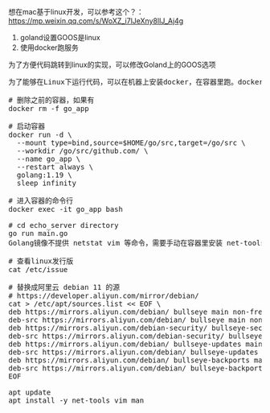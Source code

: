 想在mac基于linux开发，可以参考这个？：https://mp.weixin.qq.com/s/WoXZ_i7lJeXny8lIJ_Aj4g

1. goland设置GOOS是linux
2. 使用docker跑服务

为了方便代码跳转到linux的实现，可以修改Goland上的GOOS选项

<pre>
为了能够在Linux下运行代码，可以在机器上安装docker，在容器里跑。docker官方提供了 golang:1.19 镜像，GOPATH 是 /go，我们直接用这个，并把本机的目录映射进去:

# 删除之前的容器，如果有
docker rm -f go_app

# 启动容器
docker run -d \
  --mount type=bind,source=$HOME/go/src,target=/go/src \
  --workdir /go/src/github.com/ \
  --name go_app \
  --restart always \
  golang:1.19 \
  sleep infinity

# 进入容器的命令行
docker exec -it go_app bash

# cd echo_server directory
go run main.go
Golang镜像不提供 netstat vim 等命令，需要手动在容器里安装 net-tools 和 vim:

# 查看linux发行版
cat /etc/issue

# 替换成阿里云 debian 11 的源
# https://developer.aliyun.com/mirror/debian/
cat > /etc/apt/sources.list << EOF \
deb https://mirrors.aliyun.com/debian/ bullseye main non-free contrib \
deb-src https://mirrors.aliyun.com/debian/ bullseye main non-free contrib \
deb https://mirrors.aliyun.com/debian-security/ bullseye-security main \
deb-src https://mirrors.aliyun.com/debian-security/ bullseye-security main \
deb https://mirrors.aliyun.com/debian/ bullseye-updates main non-free contrib \
deb-src https://mirrors.aliyun.com/debian/ bullseye-updates main non-free contrib \
deb https://mirrors.aliyun.com/debian/ bullseye-backports main non-free contrib \
deb-src https://mirrors.aliyun.com/debian/ bullseye-backports main non-free contrib \
EOF

apt update
apt install -y net-tools vim man
</pre>


